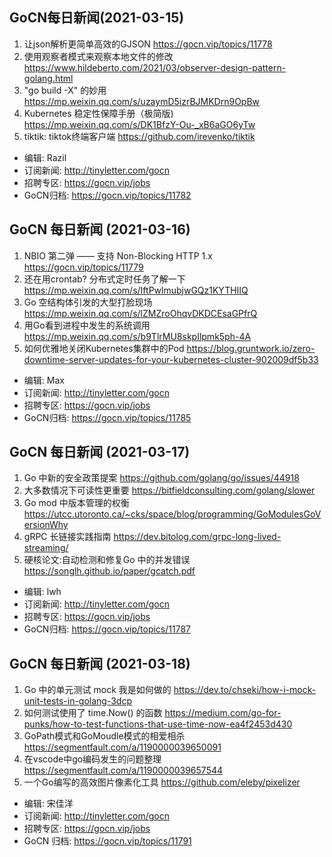 ## GoCN每日新闻(2021-03-15)

1. 让json解析更简单高效的GJSON https://gocn.vip/topics/11778
2. 使用观察者模式来观察本地文件的修改 https://www.hildeberto.com/2021/03/observer-design-pattern-golang.html
3. "go build -X" 的妙用 https://mp.weixin.qq.com/s/uzaymD5izrBJMKDrn9OpBw
4. Kubernetes 稳定性保障手册（极简版) https://mp.weixin.qq.com/s/DK1BfzY-Ou-_xB6aGO6yTw
5. tiktik: tiktok终端客户端 https://github.com/irevenko/tiktik

* 编辑: Razil  
* 订阅新闻: http://tinyletter.com/gocn  
* 招聘专区: https://gocn.vip/jobs   
* GoCN归档: https://gocn.vip/topics/11782

## GoCN 每日新闻 (2021-03-16)

1. NBIO 第二弹 —— 支持 Non-Blocking HTTP 1.x https://gocn.vip/topics/11779
2. 还在用crontab? 分布式定时任务了解一下 https://mp.weixin.qq.com/s/IftPwlmubjwGQz1KYTHIIQ
3. Go 空结构体引发的大型打脸现场 https://mp.weixin.qq.com/s/lZMZroOhqvDKDCEsaGPfrQ
4. 用Go看到进程中发生的系统调用 https://mp.weixin.qq.com/s/b9TlrMU8skpIlpmk5ph-4A
5. 如何优雅地关闭Kubernetes集群中的Pod https://blog.gruntwork.io/zero-downtime-server-updates-for-your-kubernetes-cluster-902009df5b33

* 编辑: Max
* 订阅新闻: http://tinyletter.com/gocn
* 招聘专区: https://gocn.vip/jobs
* GoCN归档: https://gocn.vip/topics/11785

## GoCN 每日新闻 (2021-03-17)

1. Go 中新的安全政策提案 https://github.com/golang/go/issues/44918
2. 大多数情况下可读性更重要 https://bitfieldconsulting.com/golang/slower
3. Go mod 中版本管理的权衡 https://utcc.utoronto.ca/~cks/space/blog/programming/GoModulesGoVersionWhy
4. gRPC 长链接实践指南 https://dev.bitolog.com/grpc-long-lived-streaming/
5. 硬核论文:自动检测和修复Go 中的并发错误 https://songlh.github.io/paper/gcatch.pdf

* 编辑: lwh
* 订阅新闻: http://tinyletter.com/gocn
* 招聘专区: https://gocn.vip/jobs
* GoCN归档: https://gocn.vip/topics/11787

## GoCN 每日新闻 (2021-03-18)

1. Go 中的单元测试 mock 我是如何做的 https://dev.to/chseki/how-i-mock-unit-tests-in-golang-3dcp
2. 如何测试使用了 time.Now() 的函数 https://medium.com/go-for-punks/how-to-test-functions-that-use-time-now-ea4f2453d430
3. GoPath模式和GoMoudle模式的相爱相杀 https://segmentfault.com/a/1190000039650091
4. 在vscode中go编码发生的问题整理 https://segmentfault.com/a/1190000039657544
5. 一个Go编写的高效图片像素化工具 https://github.com/eleby/pixelizer

- 编辑: 宋佳洋
- 订阅新闻: http://tinyletter.com/gocn
- 招聘专区: https://gocn.vip/jobs
- GoCN 归档: https://gocn.vip/topics/11791
